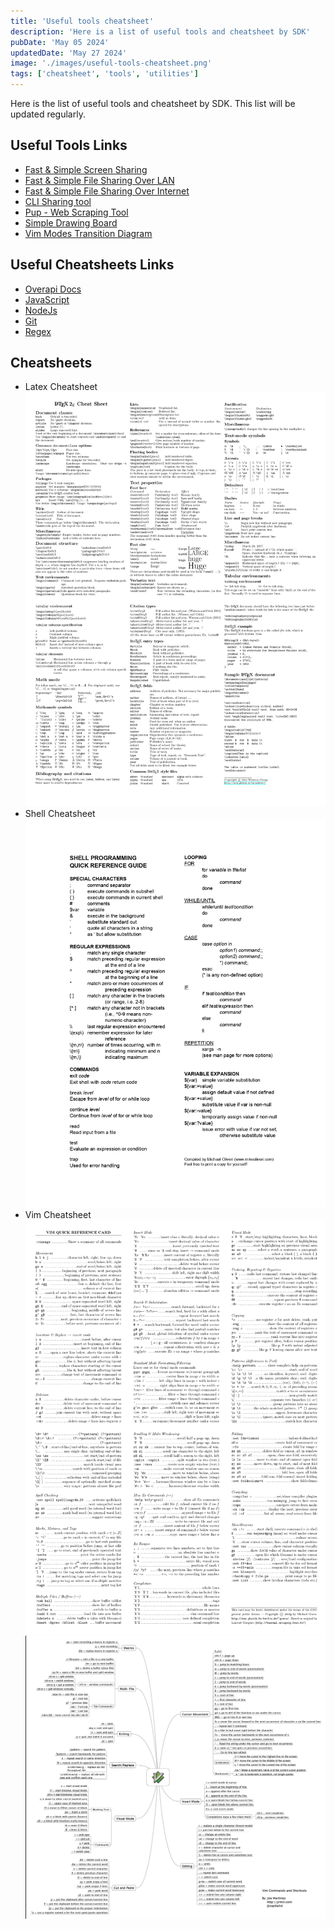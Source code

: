 ```yaml
---
title: 'Useful tools cheatsheet'
description: 'Here is a list of useful tools and cheatsheet by SDK'
pubDate: 'May 05 2024'
updatedDate: 'May 27 2024'
image: './images/useful-tools-cheatsheet.png'
tags: ['cheatsheet', 'tools', 'utilities']
---
```


Here is the list of useful tools and cheatsheet by SDK. This list will be updated regularly.

## Useful Tools Links
- [Fast & Simple Screen Sharing](https://screensy.marijn.it/)
- [Fast & Simple File Sharing Over LAN](https://www.sharedrop.io/)
- [Fast & Simple File Sharing Over Internet](https://tmpfiles.org/)
- [CLI Sharing tool](http://0x0.st/)
- [Pup - Web Scraping Tool](https://github.com/ericchiang/pup)
- [Simple Drawing Board](https://excalidraw.com/)
- [Vim Modes Transition Diagram](https://rawgit.com/darcyparker/1886716/raw/vimModeStateDiagram.svg)

## Useful Cheatsheets Links
- [Overapi Docs](https://overapi.com/)
- [JavaScript](https://overapi.com/javascript)
- [NodeJs](https://overapi.com/nodejs)
- [Git](https://overapi.com/git)
- [Regex](https://overapi.com/regex)

## Cheatsheets
- Latex Cheatsheet ![Latex](./images/latex.png)
- Shell Cheatsheet ![Shell](./images/shell.jpg)
- Vim Cheatsheet 
    ![Vim Cheatsheet](./images/vim.png)
    ![Vim Cheatsheet](./images/vim2.png)

